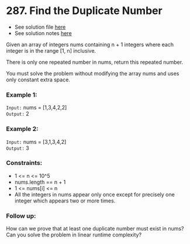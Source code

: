 # 287. Find the Duplicate Number

- See solution file [here](./solution.cpp)
- See solution notes [here](./287.%20Find%20the%20Duplicate%20Number.pdf)

Given an array of integers nums containing n + 1 integers where each integer is in the
range [1, n] inclusive.

There is only one repeated number in nums, return this repeated number.

You must solve the problem without modifying the array nums and uses only constant extra
space.

### Example 1:

`Input:` nums = [1,3,4,2,2]  
`Output:` 2  

### Example 2:

`Input:` nums = [3,1,3,4,2]  
`Output:` 3  
 
### Constraints:

- 1 <= n <= 10^5
- nums.length == n + 1
- 1 <= nums[i] <= n
- All the integers in nums appear only once except for precisely one integer which
appears two or more times.
 
### Follow up:

How can we prove that at least one duplicate number must exist in nums?  
Can you solve the problem in linear runtime complexity?